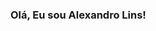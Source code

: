 ### Olá, Eu sou Alexandro Lins!

<div> 
  <a href="https://img.shields.io/badge/Messenger-00B2FF?style=for-the-badge&logo=messenger&logoColor=https://www.facebook.com/messages/t/6310459729025633/
